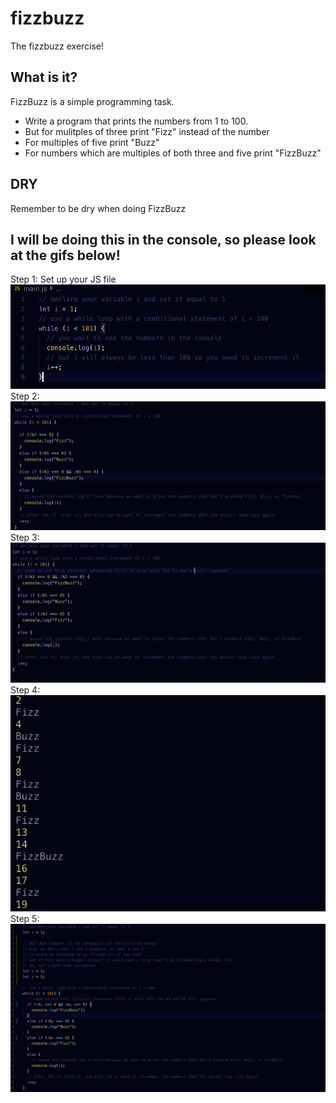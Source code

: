 # fizzbuzz
The fizzbuzz exercise!
## What is it?
FizzBuzz is a simple programming task.
- Write a program that prints the numbers from 1 to 100.
- But for mulitples of three print "Fizz" instead of the number
- For multiples of five print "Buzz"
- For numbers which are multiples of both three and five print "FizzBuzz"

## DRY
Remember to be dry when doing FizzBuzz

## I will be doing this in the console, so please look at the gifs below!
Step 1: Set up your JS file
![fizzbuzz1](./images/fizzbuzz1.png)
Step 2: 
![fizzbuzz2](./images/fizzbuzz2.png)
Step 3: 
![fizzbuzz2](./images/fizzbuzz3.png)
Step 4: 
![fizzbuzz2](./images/fizzbuzz4.png)
Step 5: 
![fizzbuzz2](./images/fizzbuzz5.png)
